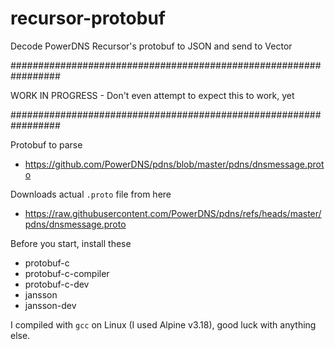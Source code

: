 # recursor-protobuf
Decode PowerDNS Recursor's protobuf to JSON and send to Vector


#################################################################

WORK IN PROGRESS - Don't even attempt to expect this to work, yet

#################################################################


Protobuf to parse
- https://github.com/PowerDNS/pdns/blob/master/pdns/dnsmessage.proto

Downloads actual `.proto` file from here
- https://raw.githubusercontent.com/PowerDNS/pdns/refs/heads/master/pdns/dnsmessage.proto


Before you start, install these
- protobuf-c
- protobuf-c-compiler
- protobuf-c-dev
- jansson
- jansson-dev

I compiled with `gcc` on Linux (I used Alpine v3.18), good luck with anything else.

